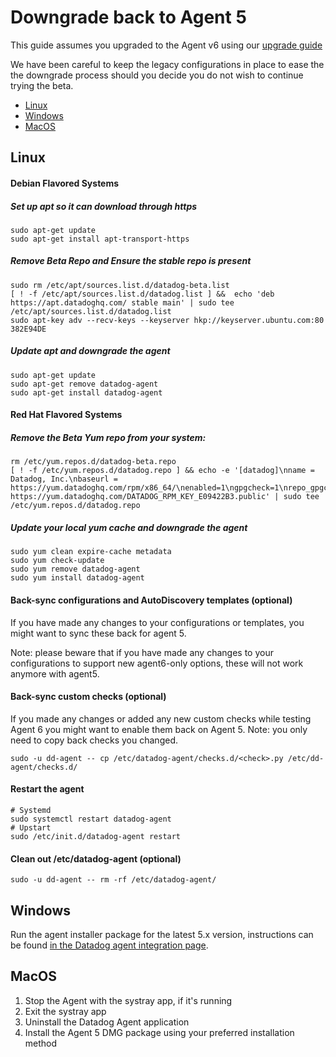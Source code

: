 # Downgrade back to Agent 5

This guide assumes you upgraded to the Agent v6 using our [upgrade guide][upgrade-guide]

We have been careful to keep the legacy configurations in place to ease the the
downgrade process should you decide you do not wish to continue trying the beta.

* [Linux](#linux)
* [Windows](#windows)
* [MacOS](#macos)

## Linux

#### Debian Flavored Systems

##### Set up apt so it can download through https
```shell
sudo apt-get update
sudo apt-get install apt-transport-https
```

##### Remove Beta Repo and Ensure the stable repo is present
```shell
sudo rm /etc/apt/sources.list.d/datadog-beta.list
[ ! -f /etc/apt/sources.list.d/datadog.list ] &&  echo 'deb https://apt.datadoghq.com/ stable main' | sudo tee /etc/apt/sources.list.d/datadog.list
sudo apt-key adv --recv-keys --keyserver hkp://keyserver.ubuntu.com:80 382E94DE
```

##### Update apt and downgrade the agent
```shell
sudo apt-get update
sudo apt-get remove datadog-agent
sudo apt-get install datadog-agent
```

#### Red Hat Flavored Systems

##### Remove the Beta Yum repo from your system:
```shell
rm /etc/yum.repos.d/datadog-beta.repo
[ ! -f /etc/yum.repos.d/datadog.repo ] && echo -e '[datadog]\nname = Datadog, Inc.\nbaseurl = https://yum.datadoghq.com/rpm/x86_64/\nenabled=1\ngpgcheck=1\nrepo_gpgcheck=0\npriority=1\ngpgkey=https://yum.datadoghq.com/DATADOG_RPM_KEY.public\n       https://yum.datadoghq.com/DATADOG_RPM_KEY_E09422B3.public' | sudo tee /etc/yum.repos.d/datadog.repo
```

##### Update your local yum cache and downgrade the agent
```shell
sudo yum clean expire-cache metadata
sudo yum check-update
sudo yum remove datadog-agent
sudo yum install datadog-agent
```

#### Back-sync configurations and AutoDiscovery templates (optional)
If you have made any changes to your configurations or templates, you might want
to sync these back for agent 5.

Note: please beware that if you have made any changes to your configurations to
support new agent6-only options, these will not work anymore with agent5.

#### Back-sync custom checks (optional)
If you made any changes or added any new custom checks while testing Agent 6 you might want
to enable them back on Agent 5. Note: you only need to copy back checks you changed.
```shell
sudo -u dd-agent -- cp /etc/datadog-agent/checks.d/<check>.py /etc/dd-agent/checks.d/
```

#### Restart the agent
```shell
# Systemd
sudo systemctl restart datadog-agent
# Upstart
sudo /etc/init.d/datadog-agent restart
```

#### Clean out /etc/datadog-agent (optional)
```shell
sudo -u dd-agent -- rm -rf /etc/datadog-agent/
```

## Windows

Run the agent installer package for the latest 5.x version,  instructions can be found
[in the Datadog agent integration page](https://app.datadoghq.com/account/settings#agent/windows).

## MacOS

1. Stop the Agent with the systray app, if it's running
2. Exit the systray app
3. Uninstall the Datadog Agent application
4. Install the Agent 5 DMG package using your preferred installation method

[upgrade-guide]: upgrade.md
